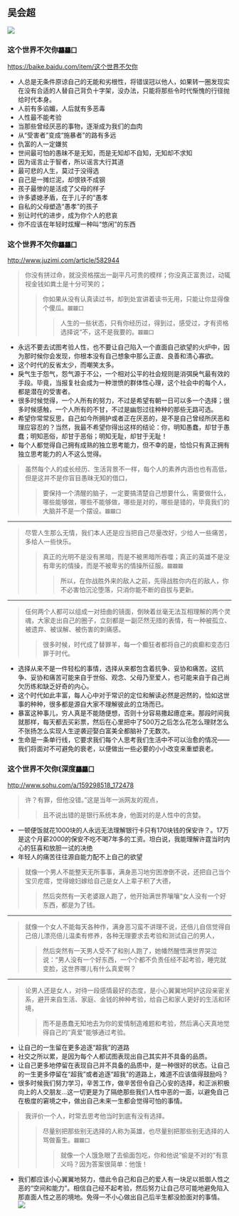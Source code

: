 ## 吴会超
![](http://npic7.fangtoo.com/cn/zixun/zh-chs/2017-09/08/315531-201709082215292252.jpg)
### 这个世界不欠你`龘龘囗`
https://baike.baidu.com/item/这个世界不欠你
- 人总是无条件原谅自己的无能和劣根性，将错误冠以他人，如果转一圈发现实在没有合适的人替自己背负十字架，没办法，只能将那些令时代惭愧的行径抛给时代本身。
- 人前有多谄媚，人后就有多恶毒
- 人性最不能考验
- 当那些曾经厌恶的事物，逐渐成为我们的血肉
- 从“受害者”变成“施暴者”的路有多远
- 仇富的人一定嫌贫
- 世间最可怕的愚昧不是无知，而是无知却不自知，无知却不求知
- 因为谣言止于智者，所以谣言大行其道
- 最可悲的人生，莫过于没得选
- 自己是一摊烂泥，却恨铁不成钢
- 孩子最惨的是活成了父母的样子
- 许多婆媳矛盾，在于儿子的“愚孝
- 自私的父母塑造“愚孝”的孩子
- 别让时代的进步，成为你个人的悲哀
- 你不应该在年轻时炫耀一种叫“悠闲”的东西 
### 这个世界不欠你`龘龘囗`
http://www.juzimi.com/article/582944
>你没有拼过命，就没资格摆出一副平凡可贵的模样；你没真正富贵过，动辄视金钱如粪土是十分可笑的；
>>你如果从没有认真读过书，却到处宣讲着读书无用，只能让你显得像个傻瓜。`龖龖囗`
>>>人生的一些状态，只有你经历过，得到过，感受过，才有资格选择说“不，这不是我要的。`龖龖囗`
- 永远不要去试图考验人性，也不要让自己陷入一个直面自己欲望的火炉中，因为那时候你会发现，你根本没有自己想象中那么正直、良善和清心寡欲。
- 这个时代的反省太少，而嘲笑太多。
- 戾气生于怨气，怨气源于不公，一个相对公平的社会规则是消弭戾气最有效的手段。毕竟，当报复社会成为一种泄愤的群体性心理，这个社会中的每个人，都是潜在的受害者。
- 很多时候觉得，一个人所有的努力，不过是希望有朝一日可以多一个选择；很多时候感触，一个人所有的不甘，不过是幽怨过往种种的那些无路可选。
- 希望你常常反思，自己如今所拥护或者正在厌恶的，是不是自己曾经所厌恶和理应容忍的？当然，我最不希望你得出这样的结论：你，明知愚蠢，却甘于愚蠢；明知恶俗，却甘于恶俗；明知无耻，却甘于无耻！
- 每个人都觉得自己拥有成熟的独立思考能力，但不幸的是，恰恰只有真正拥有独立思考能力的人不这么觉得。
>虽然每个人的成长经历、生活背景不一样，每个人的素养内涵也也有高低，但是这并不是你盲目愚昧无知的借口，
>>要保持一个清醒的脑子，一定要搞清楚自己想要什么，需要做什么，哪些能够做，哪些不能够做，哪些是对的，哪些是错的，毕竟我们的大脑并不是一个摆设。`龖龖囗`
---
>尽管人生那么无情，我们本人还是应当把自己尽量改好，少给人一些痛苦，多给人一些快乐。
>>真正的光明不是没有黑暗，而是不被黑暗所吞噬；真正的英雄不是没有卑劣的情操，而是不被卑劣的情操所征服。`龖龖龖`
>>>所以，在你战胜外来的敌人之前，先得战胜你内在的敌人，你不必害怕沉沦堕落，只消你能不断的自拔与更新。
---
>任何两个人都可以组成一对扭曲的镜面，倒映着丝毫无法互相理解的两个灵魂，大家走出自己的圈子，立刻都是一副茫然无措的表情，有一种被孤立、被遗弃、被误解、被伤害的刺痛感。 
>>很多时候，时代成了替罪羊，每一个癫狂者都将自己的疯癫和变态归罪于时代。
- 选择从来不是一件轻松的事情，选择从来都包含着抗争、妥协和痛苦。这抗争、妥协和痛苦可能来自于世俗、观念、父母乃至爱人，也可能来自于自己尚欠历练和缺乏好奇的内心。
- 这个时代如此丰富，每人心中对于常识的定位和解读必然是迥然的，恰如这世事的种种，很多都是源自大家不理解彼此的立场而已。
- 暴富这种事儿，穷人真是不能随便想，否则十分容易撒起癔症来。那段时间我就那样，每天都去买彩票，然后在心里把中了500万之后怎么花怎么理财怎么不张扬怎么实现人生逆袭迎娶白富美全都脑补了无数次。
- 生命是一条单行线，它要求我们每个人思考我们生活中不可以治愈的情况——我们将面对不可避免的衰老，以便做出一些必要的小小改变来重塑衰老。
### 这个世界不欠你(深度`龘龘囗`
http://www.sohu.com/a/159298518_172478
>许？有罪，但他没错。”这是当年一派网友的观点，
>>且不说出错的是银行系统本身，他面对的是人性中的贪婪。
- 一顿便饭就花1000块的人永远无法理解银行卡只有170块钱的保安许？。17万是这个月薪2000的保安不吃不喝7年多的工资。坦白说，我能理解许霆当时内心的狂喜和放胆一试的决绝
- 年轻人的痛苦往往源自能力配不上自己的欲望
>就像一个男人不能整天无所事事，满身恶习地穷困潦倒不说，还把自己当个宝贝疙瘩，觉得媳妇嫁给自己是女人上辈子积了大德，
>>然后突然有一天老婆跟人跑了，他开始满世界嚷嚷“女人没有一个好东西，都是为了钱。
---
>就像一个女人不能每天各种作，满身恶习蛮不讲理不说，还倍儿自信觉得自己倍儿漂亮倍儿温柔有修养，各种无理要求去考验和测试自己的男人，
>>然后突然有一天男人受不了和别人跑了，她幡然醒悟满世界哭泣说：“男人没有一个好东西，一个个都不负责任经不起考验，睡完就变脸，这世界哪儿有什么真爱啊？
---
>论男人还是女人，对待一段感情最好的态度，是小心翼翼地呵护这段亲密关系，避开来自生活、家庭、金钱的种种考验，给自己和家人更好的生活和环境，
>>而不是愚蠢无知地去为你的爱情制造难题和考验，然后满心天真地觉得自己的“真爱”能够通过考验。
- 让自己的一生留在更多追逐“超我”的道路
- 社交之所以累，是因为每个人都试图表现出自己其实并不具备的品质。
- 让自己更多地停留在表现自己并不具备的品质中，是一种很好的状态。让自己的一生更多停留在“超我”或者追逐“超我”的道路上，难道不应该值得鼓励吗？
- 很多时候我们努力学习，辛苦工作，做辛苦但令自己心安的选择，和正派积极向上的人交朋友…这一切更是为了隔绝那些我们人性中恶的一面，以避免自己在极度的窘境之中，做出自己未来一生都会觉得可怕的事情。
>我评价一个人，时常去思考他当时到底有没有选择。
>>尽量别把那些别无选择的人称为英雄，也尽量别把那些别无选择的人骂做畜生。`龖龖囗`
>>>就像一个人饿急眼了去偷面包吃，你和他说“偷是不对的”有意义吗？因为答案很简单：他饿！
- 我们都应该小心翼翼地努力，借此令自己和自己的爱人有一块足以抵御人性之恶的“空间和能力”。相信自己经不起考验，然后努力让自己尽可能地避免陷入那直面人性之恶的境地。免得一不小心做出自己后半生都没脸面对的事情。
![](http://img.mp.itc.cn/upload/20170723/0519cbf9186647089d63f8386a7b2854_th.jpg)